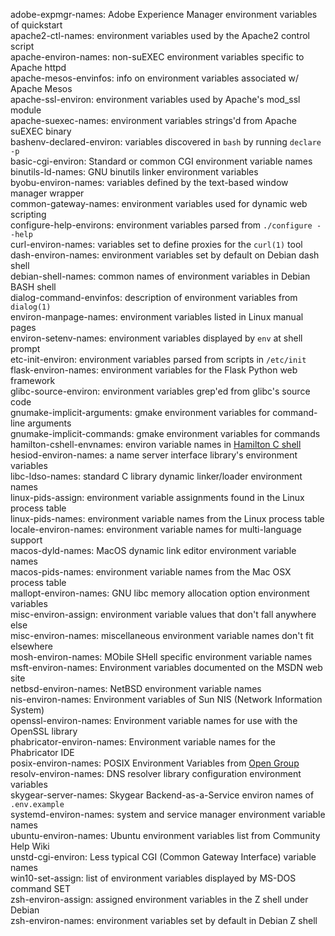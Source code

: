 adobe-expmgr-names: Adobe Experience Manager environment variables of quickstart  
apache2-ctl-names: environment variables used by the Apache2 control script  
apache-environ-names: non-suEXEC environment variables specific to Apache httpd  
apache-mesos-envinfos: info on environment variables associated w/ Apache Mesos  
apache-ssl-environ: environment variables used by Apache's mod_ssl module  
apache-suexec-names: environment variables strings'd from Apache suEXEC binary  
bashenv-declared-environ: variables discovered in `bash` by running `declare -p`  
basic-cgi-environ: Standard or common CGI environment variable names  
binutils-ld-names: GNU binutils linker environment variables  
byobu-environ-names: variables defined by the text-based window manager wrapper  
common-gateway-names: environment variables used for dynamic web scripting  
configure-help-environs: environment variables parsed from `./configure --help`  
curl-environ-names: variables set to define proxies for the `curl(1)` tool  
dash-environ-names: environment variables set by default on Debian dash shell  
debian-shell-names: common names of environment variables in Debian BASH shell  
dialog-command-envinfos: description of environment variables from `dialog(1)`  
environ-manpage-names: environment variables listed in Linux manual pages  
environ-setenv-names: environment variables displayed by `env` at shell prompt  
etc-init-environ: environment variables parsed from scripts in `/etc/init`  
flask-environ-names: environment variables for the Flask Python web framework  
glibc-source-environ: environment variables grep'ed from glibc's source code  
gnumake-implicit-arguments: gmake environment variables for command-line arguments  
gnumake-implicit-commands: gmake environment variables for commands  
hamilton-cshell-envnames: environ variable names in [Hamilton C shell](https://hamiltonlabs.com)  
hesiod-environ-names: a name server interface library's environment variables  
libc-ldso-names: standard C library dynamic linker/loader environment names  
linux-pids-assign: environment variable assignments found in the Linux process table  
linux-pids-names: environment variable names from the Linux process table  
locale-environ-names: environment variable names for multi-language support  
macos-dyld-names: MacOS dynamic link editor environment variable names  
macos-pids-names: environment variable names from the Mac OSX process table  
mallopt-environ-names: GNU libc memory allocation option environment variables  
misc-environ-assign: environment variable values that don't fall anywhere else  
misc-environ-names: miscellaneous environment variable names don't fit elsewhere  
mosh-environ-names: MObile SHell specific environment variable names  
msft-environ-names: Environment variables documented on the MSDN web site  
netbsd-environ-names: NetBSD environment variable names  
nis-environ-names: Environment variables of Sun NIS (Network Information System)  
openssl-environ-names: Environment variable names for use with the OpenSSL library  
phabricator-environ-names: Environment variable names for the Phabricator IDE  
posix-environ-names: POSIX Environment Variables from [Open Group](https://www.opengroup.org)  
resolv-environ-names: DNS resolver library configuration environment variables  
skygear-server-names: Skygear Backend-as-a-Service environ names of `.env.example`  
systemd-environ-names: system and service manager environment variable names  
ubuntu-environ-names: Ubuntu environment variables list from Community Help Wiki  
unstd-cgi-environ: Less typical CGI (Common Gateway Interface) variable names  
win10-set-assign: list of environment variables displayed by MS-DOS command SET  
zsh-environ-assign: assigned environment variables in the Z shell under Debian  
zsh-environ-names: environment variables set by default in Debian Z shell  
